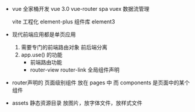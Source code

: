 - vue 全家桶开发
    vue 3.0
    vue-router  spa
    vuex    数据流管理

    vite 工程化
    element-plus 组件库
    element3

- 现代前端应用都是单页应用
    1. 需要专门的前端路由对象
        前后端分离
    2. app.use() 的功能
        - 前端路由功能
        - router-view router-link  全局组件声明





- router声明的  页面级别组件   放在 pages 中              而 components 是页面中的某个组件

- assets   静态资源目录        放图片，放字体文件，放样式文件